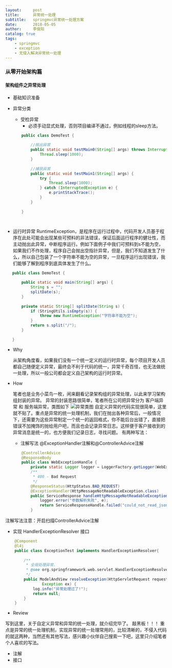 ```yaml
---
layout:     post
title:      异常统一处理
subtitle:   springmvc异常统一处理方案
date:       2018-05-05
author:     李俊阳
catalog: true
tags:
    - springmvc
    - exception
    - 无侵入解决异常统一处理
---
```


### 从零开始架构篇

#### 架构组件之异常处理

* 基础知识准备
* 异常分类 
   
   * 受检异常
        * 必须手动显式处理，否则项目编译不通过，例如线程的sleep方法。

```java
       public class DemoTest {
       
           //抛出异常
           public static void testMain0(String[] args) throws InterruptedException {
               Thread.sleep(1000);
           }
       
           //捕获异常
           public static void testMain1(String[] args) {
               try {
                   Thread.sleep(1000);
               } catch (InterruptedException e) {
                   e.printStackTrace();
               }
           }
       
       }




```
       


   * 运行时异常
   RuntimeException，是程序在运行过程中，代码开发人员基于程序在此处可能会出现某些可预料的非法错误，保证后面运行程序的健壮性，而主动抛出此异常，中断程序运行。例如下面例子中我们可预料到s不能为空，如果我们不作处理，程序自己会抛出空指针异常，但是，我们不知道发生了什么，所以自己包装了一个字符串不能为空的异常，一旦程序运行出现错误，我们能够了解到程序到底具体发生了什么。

```java
   public class DemoTest {
   
       public static void main(String[] args) {
           String s = "";
           splitDate(s);
       }
   
       private static String[] splitDate(String s) {
           if (StringUtils.isEmpty(s)) {
               throw new RuntimeException("字符串不能为空");
           }
           return s.split("/");
       }
   
   }
```

* Why
   
   从架构角度看，如果我们没有一个统一定义的运行时异常，每个项目开发人员都自己随便定义异常，最终会不利于代码的统一，异常千奇百怪，也无法做统一处理，所以一般公司都会定义自己架构的运行时异常。
  

* How
    
    笔者也是业务小菜鸟一枚，闲来翻看记录架构组的异常处理，以此来学习架构组封装的异常。
    异常的封装思路很简单，笔者所在公司把异常分为 客户端异常 和 服务端异常，类图如下
    ![异常类图](https://juylee.github.io/img/20180505/Exception.png)
    自定义异常的代码实现很简单，这里就不贴了。重点是异常的统一处理机制，我们在抛出各种异常后，一般情况下，还需要为这些异常制定一个统一的返回格式，你不能后台出错了，直接把错误不加掩饰的抛给用户吧，而且也会记录异常日志。这样便于客户接收到的异常消息是统一的，也方便我们记录日志，寻找问题。
    有两种写法：
    * 注解写法 @ExceptionHandler注解和@ControllerAdvice注解


 ```java
        @ControllerAdvice
        @ResponseBody
        public class WebExceptionHandle {
            private static Logger logger = LoggerFactory.getLogger(WebExceptionHandle.class);
            /**
             * 400 - Bad Request
             */
            @ResponseStatus(HttpStatus.BAD_REQUEST)
            @ExceptionHandler(HttpMessageNotReadableException.class)
            public ServiceResponse handleHttpMessageNotReadableException(HttpMessageNotReadableException e) {
                logger.error("参数解析失败", e);
                return ServiceResponseHandle.failed("could_not_read_json");
            }
 ```
注解写法注意：开启扫描ControllerAdvice注解  
    
 * 实现 HandlerExceptionResolver 接口



```java
    @Component
    @l4j  
    public class ExceptionTest implements HandlerExceptionResolver{  
    
        /**  
         * 全局处理异常.  
         * @see org.springframework.web.servlet.HandlerExceptionResolver#resolveException(javax.servlet.http.HttpServletRequest, javax.servlet.http.HttpServletResponse, java.lang.Object, java.lang.Exception)  
         */   
        public ModelAndView resolveException(HttpServletRequest request, HttpServletResponse response, Object handler,  
                Exception ex) {  
            log.info("异常处理过了!");  
            return null;  
        }  
    }
```  
* Review

写到这里，关于自定义异常和异常的统一处理，就介绍完毕了。
敲黑板！！！
重点是异常的统一处理机制，实现异常的统一处理常用的，比较清晰的，不侵入代码的就这两种，当然还有其他写法，感兴趣小伙伴自己搜索一下吧，这里只介绍笔者个人喜欢的写法。

* 注解
* 接口

